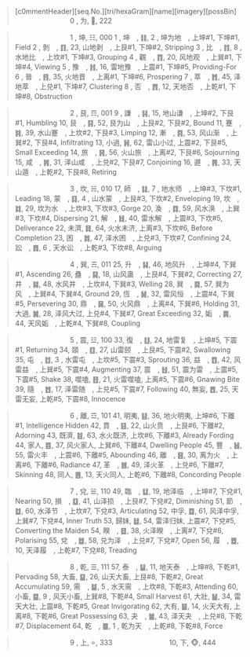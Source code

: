 >[c0mmentHeader][seq.No.][tri/hexaGram][name][imagery][possBin]
>　　　　　　　　0 , 为, 🙊, 222

>　　　　　　　　1 , 坤, ☷, 000
1 , 坤　, ䷁, 2 , 坤为地　, 上坤#1, 下坤#1, Field
2 , 剝　, ䷖, 23, 山地剥　, 上艮#1, 下坤#2, Stripping
3 , 比　, ䷇, 8 , 水地比　, 上坎#1, 下坤#3, Grouping
4 , 觀　, ䷓, 20, 风地观　, 上巽#1, 下坤#4, Viewing
5 , 豫　, ䷏, 16, 雷地豫　, 上震#1, 下坤#5, Providing-For
6 , 晉　, ䷢, 35, 火地晋　, 上离#1, 下坤#6, Prospering
7 , 萃　, ䷬, 45, 泽地萃　, 上兑#1, 下坤#7, Clustering
8 , 否　, ䷋, 12, 天地否　, 上乾#1, 下坤#8, Obstruction

>　　　　　　　　2 , 艮, ☶, 001
9 , 謙　, ䷎, 15, 地山谦　, 上坤#2, 下艮#1, Humbling
10, 艮　, ䷳, 52, 艮为山　, 上艮#2, 下艮#2, Bound
11, 蹇　, ䷦, 39, 水山蹇　, 上坎#2, 下艮#3, Limping
12, 漸　, ䷴, 53, 风山渐　, 上巽#2, 下艮#4, Infiltrating
13, 小過, ䷽, 62, 雷山小过, 上震#2, 下艮#5, Small Exceeding
14, 旅　, ䷷, 56, 火山旅　, 上离#2, 下艮#6, Sojourning
15, 咸　, ䷞, 31, 泽山咸　, 上兑#2, 下艮#7, Conjoining
16, 遯　, ䷠, 33, 天山遁　, 上乾#2, 下艮#8, Retiring

>　　　　　　　　3 , 坎, ☵, 010
17, 師　, ䷆, 7 , 地水师　, 上坤#3, 下坎#1, Leading
18, 蒙　, ䷃, 4 , 山水蒙　, 上艮#3, 下坎#2, Enveloping
19, 坎　, ䷜, 29, 坎为水　, 上坎#3, 下坎#3, Gorge
20, 渙　, ䷺, 59, 风水涣　, 上巽#3, 下坎#4, Dispersing
21, 解　, ䷧, 40, 雷水解　, 上震#3, 下坎#5, Deliverance
22, 未濟, ䷿, 64, 火水未济, 上离#3, 下坎#6, Before Completion
23, 困　, ䷮, 47, 泽水困　, 上兑#3, 下坎#7, Confining
24, 訟　, ䷅, 6 , 天水讼　, 上乾#3, 下坎#8, Arguing

>　　　　　　　　4 , 巽, ☴, 011
25, 升　, ䷭, 46, 地风升　, 上坤#4, 下巽#1, Ascending
26, 蠱　, ䷑, 18, 山风蛊　, 上艮#4, 下巽#2, Correcting
27, 井　, ䷯, 48, 水风井　, 上坎#4, 下巽#3, Welling
28, 巽　, ䷸, 57, 巽为风　, 上巽#4, 下巽#4, Ground
29, 恆　, ䷟, 32, 雷风恒　, 上震#4, 下巽#5, Persevering
30, 鼎　, ䷱, 50, 火风鼎　, 上离#4, 下巽#6, Holding
31, 大過, ䷛, 28, 泽风大过, 上兑#4, 下巽#7, Great Exceeding
32, 姤　, ䷫, 44, 天风姤　, 上乾#4, 下巽#8, Coupling

>　　　　　　　　5 , 震, ☳, 100
33, 復　, ䷗, 24, 地雷复　, 上坤#5, 下震#1, Returning
34, 頤　, ䷚, 27, 山雷颐　, 上艮#5, 下震#2, Swallowing
35, 屯　, ䷂, 3 , 水雷屯　, 上坎#5, 下震#3, Sprouting
36, 益　, ䷩, 42, 风雷益　, 上巽#5, 下震#4, Augmenting
37, 震　, ䷲, 51, 震为雷　, 上震#5, 下震#5, Shake
38, 噬嗑, ䷔, 21, 火雷噬嗑, 上离#5, 下震#6, Gnawing Bite
39, 隨　, ䷐, 17, 泽雷随　, 上兑#5, 下震#7, Following
40, 無妄, ䷘, 25, 天雷无妄, 上乾#5, 下震#8, Innocence

>　　　　　　　　6 , 離, ☲, 101
41, 明夷, ䷣, 36, 地火明夷, 上坤#6, 下離#1, Intelligence Hidden
42, 賁　, ䷕, 22, 山火贲　, 上艮#6, 下離#2, Adorning
43, 既濟, ䷾, 63, 水火既济, 上坎#6, 下離#3, Already Fording
44, 家人, ䷤, 37, 风火家人, 上巽#6, 下離#4, Dwelling People
45, 豐　, ䷶, 55, 雷火丰　, 上震#6, 下離#5, Abounding
46, 離　, ䷝, 30, 离为火　, 上离#6, 下離#6, Radiance
47, 革　, ䷰, 49, 泽火革　, 上兑#6, 下離#7, Skinning
48, 同人, ䷌, 13, 天火同人, 上乾#6, 下離#8, Concording People

>　　　　　　　　7 , 兌, ☱, 110
49, 臨　, ䷒, 19, 地泽临　, 上坤#7, 下兌#1, Nearing
50, 損　, ䷨, 41, 山泽损　, 上艮#7, 下兌#2, Diminishing
51, 節　, ䷻, 60, 水泽节　, 上坎#7, 下兌#3, Articulating
52, 中孚, ䷼, 61, 风泽中孚, 上巽#7, 下兌#4, Inner Truth
53, 歸妹, ䷵, 54, 雷泽归妹, 上震#7, 下兌#5, Converting the Maiden
54, 睽　, ䷥, 38, 火泽睽　, 上离#7, 下兌#6, Polarising
55, 兌　, ䷹, 58, 兑为泽　, 上兑#7, 下兌#7, Open
56, 履　, ䷉, 10, 天泽履　, 上乾#7, 下兌#8, Treading

>　　　　　　　　8 , 乾, ☰, 111
57, 泰　, ䷊, 11, 地天泰　, 上坤#8, 下乾#1, Pervading
58, 大畜, ䷙, 26, 山天大畜, 上艮#8, 下乾#2, Great Accumulating
59, 需　, ䷄, 5 , 水天需　, 上坎#8, 下乾#3, Attending
60, 小畜, ䷈, 9 , 风天小畜, 上巽#8, 下乾#4, Small Harvest
61, 大壯, ䷡, 34, 雷天大壮, 上震#8, 下乾#5, Great Invigorating
62, 大有, ䷍, 14, 火天大有, 上离#8, 下乾#6, Great Possessing
63, 夬　, ䷪, 43, 泽天夬　, 上兑#8, 下乾#7, Displacement
64, 乾　, ䷀, 1 , 乾为天　, 上乾#8, 下乾#8, Force

>　　　　　　　　9 , 上, ⭐, 333
>　　　　　　　　10, 下, 🐵, 444
